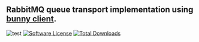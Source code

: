 ## RabbitMQ queue transport implementation using [bunny client](https://github.com/jakubkulhan/bunny).


![test](https://github.com/php-queues/rabbitmq-bunny-transport/workflows/test/badge.svg?event=push)
[![Software License](https://img.shields.io/badge/license-MIT-brightgreen.svg?style=flat-square)](LICENSE)
[![Total Downloads](https://img.shields.io/packagist/dt/php-queues/rabbitmq-bunny-transport.svg?style=flat-square)](https://packagist.org/packages/php-queues/rabbitmq-bunny-transport)